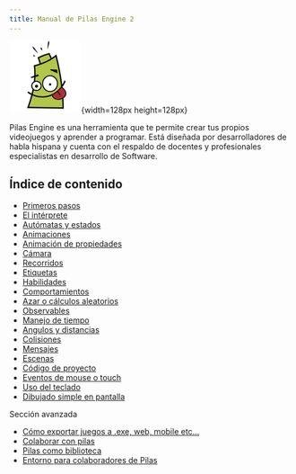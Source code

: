```yaml
---
title: Manual de Pilas Engine 2
---
```


![](imagenes/logos/logo.png){width=128px height=128px}

Pilas Engine es una herramienta que te permite crear tus propios videojuegos y aprender a programar. Está diseñada por desarrolladores de habla hispana y cuenta con el respaldo de docentes y profesionales especialistas en desarrollo de Software.

<style>h1 {text-align: center}</style>

## Índice de contenido

- [Primeros pasos](primeros_pasos.html)
- [El intérprete](interprete.html)
- [Autómatas y estados](automatas_y_estados.html)
- [Animaciones](animaciones.html)
- [Animación de propiedades](animacion_de_propiedades.html)
- [Cámara](camara.html)
- [Recorridos](recorridos.html)
- [Etiquetas](etiquetas.html)
- [Habilidades](habilidades.html)
- [Comportamientos](comportamientos.html)
- [Azar o cálculos aleatorios](azar.html)
- [Observables](observables.html)
- [Manejo de tiempo](tiempo.html)
- [Angulos y distancias](angulos-distancias.html)
- [Colisiones](colisiones.html)
- [Mensajes](mensajes.html)
- [Escenas](escenas.html)
- [Código de proyecto](codigo-de-proyecto.html)
- [Eventos de mouse o touch](eventos-de-mouse.html)
- [Uso del teclado](uso-del-teclado.html)
- [Dibujado simple en pantalla](dibujado_en_pantalla.html)

Sección avanzada

- [Cómo exportar juegos a .exe, web, mobile etc...](exportar_juegos.html)
- [Colaborar con pilas](colaborar.html)
- [Pilas como biblioteca](pilas_como_biblioteca.html)
- [Entorno para colaboradores de Pilas](entorno.html)

